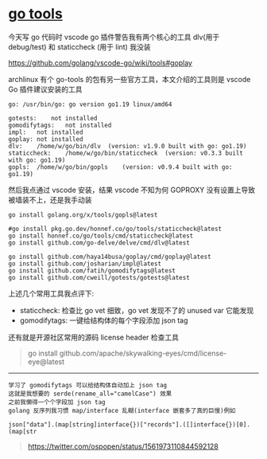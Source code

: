 # [go tools](/2022/08/vscode_go_tools.md)

今天写 go 代码时 vscode go 插件警告我有两个核心的工具 dlv(用于 debug/test) 和 staticcheck (用于 lint) 我没装

<https://github.com/golang/vscode-go/wiki/tools#goplay>

archlinux 有个 go-tools 的包有另一些官方工具，本文介绍的工具则是 vscode Go 插件建议安装的工具

```
go:	/usr/bin/go: go version go1.19 linux/amd64

gotests:	not installed
gomodifytags:	not installed
impl:	not installed
goplay:	not installed
dlv:	/home/w/go/bin/dlv	(version: v1.9.0 built with go: go1.19)
staticcheck:	/home/w/go/bin/staticcheck	(version: v0.3.3 built with go: go1.19)
gopls:	/home/w/go/bin/gopls	(version: v0.9.4 built with go: go1.19)
```

然后我点通过 vscode 安装，结果 vscode 不知为何 GOPROXY 没有设置上导致被墙装不上，还是我手动装

```
go install golang.org/x/tools/gopls@latest

#go install pkg.go.dev/honnef.co/go/tools/staticcheck@latest
go install honnef.co/go/tools/cmd/staticcheck@latest
go install github.com/go-delve/delve/cmd/dlv@latest

go install github.com/haya14busa/goplay/cmd/goplay@latest
go install github.com/josharian/impl@latest
go install github.com/fatih/gomodifytags@latest
go install github.com/cweill/gotests/gotests@latest
```

上述几个常用工具我点评下:

- staticcheck: 检查比 go vet 细致，go vet 发现不了的 unused var 它能发现
- gomodifytags: 一键给结构体的每个字段添加 json tag

还有就是开源社区常用的源码 license header 检查工具

> go install github.com/apache/skywalking-eyes/cmd/license-eye@latest

---

```
学习了 gomodifytags 可以给结构体自动加上 json tag
这就是我想要的 serde(rename_all="camelCase") 效果
之前我懒得一个个字段加 json tag
golang 反序列我习惯 map/interface 乱糊(interface 嵌套多了真的巨慢)例如

json["data"].(map[string]interface{})["records"].([]interface{})[0].(map[str
```

> https://twitter.com/ospopen/status/1561973110844592128
